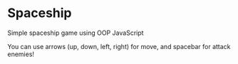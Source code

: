 # Spaceship
Simple spaceship game using OOP JavaScript

You can use arrows (up, down, left, right) for move, and spacebar for attack enemies!
